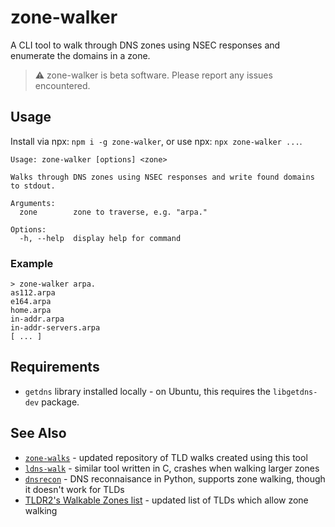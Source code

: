 # zone-walker

A CLI tool to walk through DNS zones using NSEC responses and enumerate the domains in a zone.

> ⚠️ zone-walker is beta software. Please report any issues encountered.

## Usage

Install via npx: `npm i -g zone-walker`, or use npx: `npx zone-walker ...`.

```
Usage: zone-walker [options] <zone>

Walks through DNS zones using NSEC responses and write found domains to stdout.

Arguments:
  zone        zone to traverse, e.g. "arpa."

Options:
  -h, --help  display help for command
```

### Example

```
> zone-walker arpa.
as112.arpa
e164.arpa
home.arpa
in-addr.arpa
in-addr-servers.arpa
[ ... ]
```

## Requirements

* `getdns` library installed locally - on Ubuntu, this requires the `libgetdns-dev` package.

## See Also

* [`zone-walks`](https://github.com/flotwig/zone-walks/) - updated repository of TLD walks created using this tool
* [`ldns-walk`](https://github.com/NLnetLabs/ldns/blob/develop/examples/ldns-walk.c) - similar tool written in C, crashes when walking larger zones
* [`dnsrecon`](https://github.com/darkoperator/dnsrecon) - DNS reconnaisance in Python, supports zone walking, though it doesn't work for TLDs
* [TLDR2's Walkable Zones list](https://github.com/monoidic/TLDR2/blob/master/walkable_zones.md) - updated list of TLDs which allow zone walking
